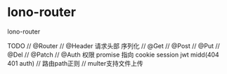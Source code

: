 # lono-router
lono-router

TODO
// @Router
// @Header 请求头部 序列化
// @Get
// @Post
// @Put
// @Del
// @Patch
// @Auth 权限 promise 指向 cookie session jwt midd(404 401 auth)
// 路由path正则
// multer支持文件上传
